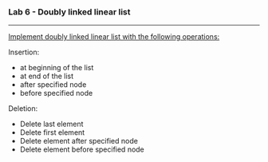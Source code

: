### Lab 6 - Doubly linked linear list

---

<p>
  <a href="./lab06-doubly-linked-list/doubly_linked_list.cpp">Implement doubly linked linear list with the following operations:</a>
</p>

Insertion:
- at beginning of the list
- at end of the list
- after specified node
- before specified node

Deletion:
- Delete last element
- Delete first element
- Delete element after specified node
- Delete element before specified node

